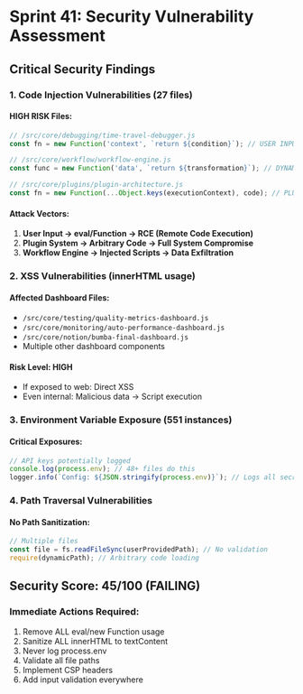 # Sprint 41: Security Vulnerability Assessment

## Critical Security Findings

### 1. Code Injection Vulnerabilities (27 files)

#### HIGH RISK Files:
```javascript
// /src/core/debugging/time-travel-debugger.js
const fn = new Function('context', `return ${condition}`); // USER INPUT → CODE EXECUTION

// /src/core/workflow/workflow-engine.js  
const func = new Function('data', `return ${transformation}`); // DYNAMIC CODE GENERATION

// /src/core/plugins/plugin-architecture.js
const fn = new Function(...Object.keys(executionContext), code); // PLUGIN CODE EXECUTION
```

#### Attack Vectors:
1. **User Input → eval/Function → RCE (Remote Code Execution)**
2. **Plugin System → Arbitrary Code → Full System Compromise**
3. **Workflow Engine → Injected Scripts → Data Exfiltration**

### 2. XSS Vulnerabilities (innerHTML usage)

#### Affected Dashboard Files:
- `/src/core/testing/quality-metrics-dashboard.js`
- `/src/core/monitoring/auto-performance-dashboard.js`
- `/src/core/notion/bumba-final-dashboard.js`
- Multiple other dashboard components

#### Risk Level: HIGH
- If exposed to web: Direct XSS
- Even internal: Malicious data → Script execution

### 3. Environment Variable Exposure (551 instances)

#### Critical Exposures:
```javascript
// API keys potentially logged
console.log(process.env); // 48+ files do this
logger.info(`Config: ${JSON.stringify(process.env)}`); // Logs all secrets
```

### 4. Path Traversal Vulnerabilities

#### No Path Sanitization:
```javascript
// Multiple files
const file = fs.readFileSync(userProvidedPath); // No validation
require(dynamicPath); // Arbitrary code loading
```

## Security Score: 45/100 (FAILING)

### Immediate Actions Required:
1. Remove ALL eval/new Function usage
2. Sanitize ALL innerHTML to textContent
3. Never log process.env
4. Validate all file paths
5. Implement CSP headers
6. Add input validation everywhere